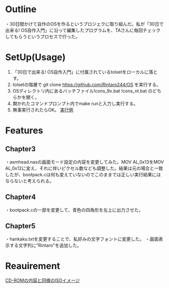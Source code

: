 # Outline
・30日間かけて自作のOSを作るというプロジェクに取り組んだ。私が「30日で出来る! OS自作入門」に沿って編集したプログラムを、TAさんに毎回チェックしてもらうというプロセスで行った。

# SetUp(Usage)
1. 「30日で出来る! OS自作入門」に付属されているtolsetをローカルに落とす。
2. tolsetの階層で git clone https://github.com/Rintaro244/OS を実行する。
3. OSディレクトリ内にあるバッチファイル!cons_9x.bat !cons_nt.bat のどちらかを開く。
4. 開かれたコマンドプロンプト内でmake runと入力し実行する。
5. 無事実行されたらOK。
[実行例](./screenshot_README.png)

# Features
## Chapter3
・asmhead.nasの画面モード設定の内容を変更してみた。MOV  AL,0x13をMOV  AL,0x12に変え、それに伴いピクセル数なども調整した。結果は元の場合と一致したが、bootpack.cは何も変えていないのでこのままでは正しい実行結果にはならないと考えられる。
## Chapter4
・bootpack.cの一部を変更して、青色の四角形を左上に出力させた。
## Chapter5
・hankaku.txtを変更することで、私好みの文字フォントに変更した。
・画面表示する文字列に"Rintaro"を追加した。

# Reauirement
[CD-ROMの内容と同様のISOイメージ](https://book.mynavi.jp/supportsite/detail/4839919844.html)